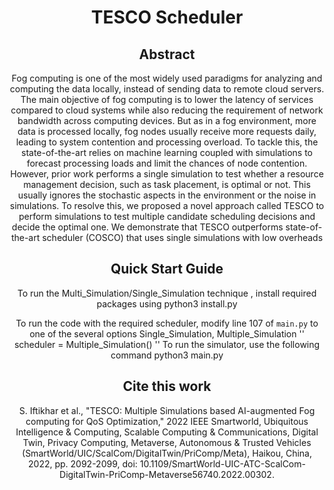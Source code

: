 <h1 align="center">TESCO Scheduler</h1>
<div align="center">

## Abstract
Fog computing is one of the most widely used paradigms for analyzing and computing the data locally, instead of sending data to remote cloud servers. The main objective of fog computing is to lower the latency of services compared to cloud systems while also reducing the requirement of network bandwidth across computing devices. But as in a fog environment, more data is processed locally, fog nodes usually receive more requests daily, leading to system contention and processing overload. To tackle this, the state-of-the-art relies on machine learning coupled with simulations to forecast processing loads and limit the chances of node contention. However, prior work performs a single simulation to test whether a resource management decision, such as task placement, is optimal or not. This usually ignores the stochastic aspects in the environment or the noise in simulations. To resolve this, we proposed a novel approach called TESCO to perform simulations to test multiple candidate scheduling decisions and decide the optimal one. We demonstrate that TESCO outperforms state-of-the-art scheduler (COSCO) that uses single simulations with low overheads

## Quick Start Guide
To run the Multi_Simulation/Single_Simulation  technique , install required packages using
python3 install.py

To run the code with the required scheduler, modify line 107 of `main.py` to one of the several options Single_Simulation, Multiple_Simulation
''
scheduler = Multiple_Simulation()
''
To run the simulator, use the following command
python3 main.py


## Cite this work
S. Iftikhar et al., "TESCO: Multiple Simulations based AI-augmented Fog computing for QoS Optimization," 2022 IEEE Smartworld, Ubiquitous Intelligence & Computing, Scalable Computing & Communications, Digital Twin, Privacy Computing, Metaverse, Autonomous & Trusted Vehicles (SmartWorld/UIC/ScalCom/DigitalTwin/PriComp/Meta), Haikou, China, 2022, pp. 2092-2099, doi: 10.1109/SmartWorld-UIC-ATC-ScalCom-DigitalTwin-PriComp-Metaverse56740.2022.00302.


